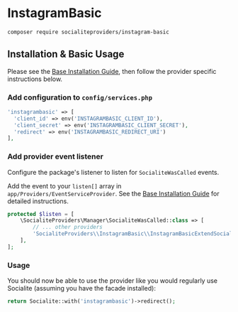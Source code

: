 # InstagramBasic

```bash
composer require socialiteproviders/instagram-basic
```

## Installation & Basic Usage

Please see the [Base Installation Guide](https://socialiteproviders.com/usage/), then follow the provider specific instructions below.

### Add configuration to `config/services.php`

```php
'instagrambasic' => [    
  'client_id' => env('INSTAGRAMBASIC_CLIENT_ID'),  
  'client_secret' => env('INSTAGRAMBASIC_CLIENT_SECRET'),  
  'redirect' => env('INSTAGRAMBASIC_REDIRECT_URI') 
],
```

### Add provider event listener

Configure the package's listener to listen for `SocialiteWasCalled` events.

Add the event to your `listen[]` array in `app/Providers/EventServiceProvider`. See the [Base Installation Guide](https://socialiteproviders.com/usage/) for detailed instructions.

```php
protected $listen = [
    \SocialiteProviders\Manager\SocialiteWasCalled::class => [
        // ... other providers
        'SocialiteProviders\\InstagramBasic\\InstagramBasicExtendSocialite@handle',
    ],
];
```

### Usage

You should now be able to use the provider like you would regularly use Socialite (assuming you have the facade installed):

```php
return Socialite::with('instagrambasic')->redirect();
```
